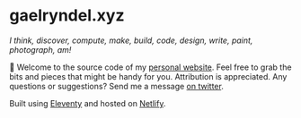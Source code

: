 # gaelryndel.xyz

*I think, discover, compute, make, build, code, design, write, paint, photograph, am!*

👋 Welcome to the source code of my [personal website](https://gaelryndel.xyz). Feel free to grab the bits and pieces that might be handy for you. Attribution is appreciated. Any questions or suggestions? Send me a message [on twitter](https://twitter.com/gaelryndel).

Built using [Eleventy](https://11ty.dev) and hosted on [Netlify](https://www.netlify.com).